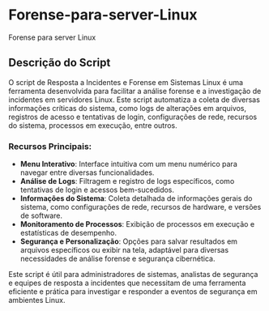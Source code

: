 # Forense-para-server-Linux
Forense para server Linux


## Descrição do Script

O script de Resposta a Incidentes e Forense em Sistemas Linux é uma ferramenta desenvolvida para facilitar a análise forense e a investigação de incidentes em servidores Linux. Este script automatiza a coleta de diversas informações críticas do sistema, como logs de alterações em arquivos, registros de acesso e tentativas de login, configurações de rede, recursos do sistema, processos em execução, entre outros.

### Recursos Principais:
- **Menu Interativo**: Interface intuitiva com um menu numérico para navegar entre diversas funcionalidades.
- **Análise de Logs**: Filtragem e registro de logs específicos, como tentativas de login e acessos bem-sucedidos.
- **Informações do Sistema**: Coleta detalhada de informações gerais do sistema, como configurações de rede, recursos de hardware, e versões de software.
- **Monitoramento de Processos**: Exibição de processos em execução e estatísticas de desempenho.
- **Segurança e Personalização**: Opções para salvar resultados em arquivos específicos ou exibir na tela, adaptável para diversas necessidades de análise forense e segurança cibernética.

Este script é útil para administradores de sistemas, analistas de segurança e equipes de resposta a incidentes que necessitam de uma ferramenta eficiente e prática para investigar e responder a eventos de segurança em ambientes Linux.


